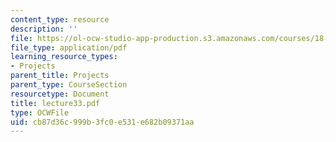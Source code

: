 ```yaml
---
content_type: resource
description: ''
file: https://ol-ocw-studio-app-production.s3.amazonaws.com/courses/18-704-seminar-in-algebra-and-number-theory-rational-points-on-elliptic-curves-fall-2004/cb87d36c999b3fc0e531e682b09371aa_lecture33.pdf
file_type: application/pdf
learning_resource_types:
- Projects
parent_title: Projects
parent_type: CourseSection
resourcetype: Document
title: lecture33.pdf
type: OCWFile
uid: cb87d36c-999b-3fc0-e531-e682b09371aa
---
```

